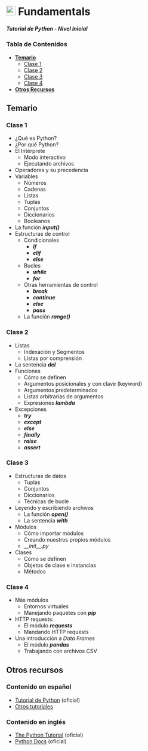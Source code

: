 # <img src="https://upload.wikimedia.org/wikipedia/commons/c/c3/Python-logo-notext.svg" width="25" height="25"> Fundamentals

##### Tutorial de Python - Nivel Inicial

### Tabla de Contenidos
- **[Temario](#temario)**<br>
  - [Clase 1](#clase-1)<br>
  - [Clase 2](#clase-2)<br>
  - [Clase 3](#clase-3)<br>
  - [Clase 4](#clase-4)<br>
- **[Otros Recursos](#otros-recursos)**<br>

## Temario

### Clase 1
- ¿Qué es Python?
- ¿Por qué Python?
- El Intérprete
  - Modo interactivo
  - Ejecutando archivos
- Operadores y su precedencia
- Variables
  - Números
  - Cadenas
  - Listas
  - Tuplas
  - Conjuntos
  - Diccionarios
  - Booleanos
- La función ***input()***
- Estructuras de control
  - Condicionales
    - ***if***
    - ***elif***
    - ***else***
  - Bucles
    - ***while***
    - ***for***
  - Otras herramientas de control
    - ***break***
    - ***continue***
    - ***else***
    - ***pass***
  - La función ***range()***

### Clase 2
- Listas
  - Indexación y Segmentos
  - Listas por comprensión
- La sentencia ***del***
- Funciones
  - Cómo se definen
  - Argumentos posicionales y con clave (keyword)
  - Argumentos predeterminados
  - Listas arbitrarias de argumentos
  - Expresiones ***lambda***
- Excepciones
  - ***try***
  - ***except***
  - ***else***
  - ***finally***
  - ***raise***
  - ***assert***

### Clase 3
- Estructuras de datos
  - Tuplas
  - Conjuntos
  - Diccionarios
  - Técnicas de bucle
- Leyendo y escribiendo archivos
  - La función ***open()***
  - La sentencia ***with***
- Módulos
  - Cómo importar módulos
  - Creando nuestros propios módulos
  - *\_\_init\_\_.py*
- Clases
  - Cómo se definen
  - Objetos de clase e instancias
  - Métodos

### Clase 4
- Más módulos
  - Entornos virtuales
  - Manejando paquetes con ***pip***
- HTTP requests:
  - El módulo ***requests***
  - Mandando HTTP requests
- Una introducción a *Data Frames*
  - El módulo ***pandas***
  - Trabajando con archivos CSV

## Otros recursos
### Contenido en español
- [Tutorial de Python](https://docs.python.org/es/3/tutorial/) (oficial)
- [Otros tutoriales](https://wiki.python.org/moin/SpanishLanguage)

### Contenido en inglés
- [The Python Tutorial](https://docs.python.org/3/tutorial/) (oficial)
- [Python Docs](https://docs.python.org/3/) (oficial)
